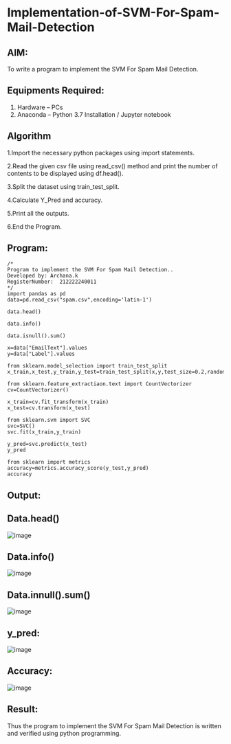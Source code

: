 # Implementation-of-SVM-For-Spam-Mail-Detection

## AIM:
To write a program to implement the SVM For Spam Mail Detection.

## Equipments Required:
1. Hardware – PCs
2. Anaconda – Python 3.7 Installation / Jupyter notebook

## Algorithm
1.Import the necessary python packages using import statements.

2.Read the given csv file using read_csv() method and print the number of contents to be displayed using df.head().

3.Split the dataset using train_test_split.

4.Calculate Y_Pred and accuracy.

5.Print all the outputs.

6.End the Program. 
 

## Program:
```
/*
Program to implement the SVM For Spam Mail Detection..
Developed by: Archana.k
RegisterNumber:  212222240011
*/
import pandas as pd
data=pd.read_csv("spam.csv",encoding='latin-1')

data.head()

data.info()

data.isnull().sum()

x=data["EmailText"].values
y=data["Label"].values

from sklearn.model_selection import train_test_split
x_train,x_test,y_train,y_test=train_test_split(x,y,test_size=0.2,random_state=0)

from sklearn.feature_extractiaon.text import CountVectorizer
cv=CountVectorizer()

x_train=cv.fit_transform(x_train)
x_test=cv.transform(x_test)

from sklearn.svm import SVC
svc=SVC()
svc.fit(x_train,y_train)

y_pred=svc.predict(x_test)
y_pred

from sklearn import metrics
accuracy=metrics.accuracy_score(y_test,y_pred)
accuracy
```

## Output:

## Data.head()

![image](https://github.com/22009150/Implementation-of-SVM-For-Spam-Mail-Detection/assets/118708624/fe0b7f7f-83fe-4a2f-92cf-6ff2d9fc10dc)

## Data.info()

![image](https://github.com/22009150/Implementation-of-SVM-For-Spam-Mail-Detection/assets/118708624/12d98c81-9143-4867-bfa8-a21824dd384c)

## Data.innull().sum()

![image](https://github.com/22009150/Implementation-of-SVM-For-Spam-Mail-Detection/assets/118708624/189a779a-8a86-4162-9097-190a187dedd5)

## y_pred:

![image](https://github.com/22009150/Implementation-of-SVM-For-Spam-Mail-Detection/assets/118708624/15ee7319-a90a-419a-925a-630f98ad29cb)

## Accuracy:

![image](https://github.com/22009150/Implementation-of-SVM-For-Spam-Mail-Detection/assets/118708624/b5ab93d7-ca77-4de7-9bf1-5194b0ab4666)


## Result:
Thus the program to implement the SVM For Spam Mail Detection is written and verified using python programming.
